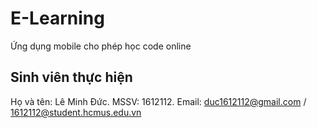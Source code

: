 # E-Learning
Ứng dụng mobile cho phép học code online

## Sinh viên thực hiện
Họ và tên: Lê Minh Đức.
MSSV: 1612112.
Email: duc1612112@gmail.com / 1612112@student.hcmus.edu.vn